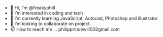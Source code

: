 - 👋 Hi, I’m @freakyphill
- 👀 I’m interested in coding and tech
- 🌱 I’m currently learning JavaScript, Autocad, Photoshop and illustrator
- 💞️ I’m looking to collaborate on project.
- 📫 How to reach me ...
philipprincewill032gmail.com
<!---
freakyphill/freakyphill is a ✨ special ✨ repository because its `README.md` (this file) appears on your GitHub profile.
You can click the Preview link to take a look at your changes.
--->
